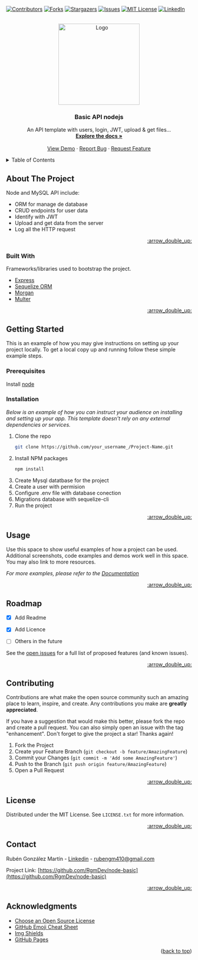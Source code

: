 <div id="top"></div>


<!-- PROJECT SHIELDS -->
[![Contributors][contributors-shield]][contributors-url]
[![Forks][forks-shield]][forks-url]
[![Stargazers][stars-shield]][stars-url]
[![Issues][issues-shield]][issues-url]
[![MIT License][license-shield]][license-url]
[![LinkedIn][linkedin-shield]][linkedin-url]



<!-- PROJECT LOGO -->
<br />
<div align="center">
  <a href="https://github.com/RgmDev/node-basic">
    <img src="https://miro.medium.com/max/724/1*-igaI4IhZkeNWhESz1D9sw.png" alt="Logo" width="220">
  </a>

  <h3 align="center">Basic API nodejs</h3>

  <p align="center">
    An API template with users, login, JWT, upload & get files...
    <br />
    <a href="https://github.com/othneildrew/Best-README-Template"><strong>Explore the docs »</strong></a>
    <br />
    <br />
    <a href="https://github.com/RgmDev/node-basic">View Demo</a>
    ·
    <a href="https://github.com/RgmDev/node-basic/issues">Report Bug</a>
    ·
    <a href="https://github.com/RgmDev/node-basic/issues">Request Feature</a>
  </p>
</div>



<!-- TABLE OF CONTENTS -->
<details>
  <summary>Table of Contents</summary>
  <ol>
    <li>
      <a href="#about-the-project">About The Project</a>
      <ul>
        <li><a href="#built-with">Built With</a></li>
      </ul>
    </li>
    <li>
      <a href="#getting-started">Getting Started</a>
      <ul>
        <li><a href="#prerequisites">Prerequisites</a></li>
        <li><a href="#installation">Installation</a></li>
      </ul>
    </li>
    <li><a href="#usage">Usage</a></li>
    <li><a href="#roadmap">Roadmap</a></li>
    <li><a href="#contributing">Contributing</a></li>
    <li><a href="#license">License</a></li>
    <li><a href="#contact">Contact</a></li>
    <li><a href="#acknowledgments">Acknowledgments</a></li>
  </ol>
</details>



<!-- ABOUT THE PROJECT -->
## About The Project

Node and MySQL API include:

* ORM for manage de database
* CRUD endpoints for user data
* Identify with JWT
* Upload and get data from the server
* Log all the HTTP request

<p align="right"><a href="#top">:arrow_double_up:</a></p>



### Built With

Frameworks/libraries used to bootstrap the project.

* [Express](https://nextjs.org/)
* [Sequelize ORM](https://sequelize.org/)
* [Morgan](https://github.com/expressjs/morgan#readme)
* [Multer](https://github.com/expressjs/multer#readme)

<p align="right"><a href="#top">:arrow_double_up:</a></p>



<!-- GETTING STARTED -->
## Getting Started

This is an example of how you may give instructions on setting up your project locally.
To get a local copy up and running follow these simple example steps.

### Prerequisites

Install [node](https://nodejs.org/es/)

### Installation

_Below is an example of how you can instruct your audience on installing and setting up your app. This template doesn't rely on any external dependencies or services._

1. Clone the repo
   ```sh
   git clone https://github.com/your_username_/Project-Name.git
   ```
2. Install NPM packages
   ```sh
   npm install
   ```
3. Create Mysql datatbase for the project 
4. Create a user with permision
5. Configure .env file with database conection
6. Migrations database with sequelize-cli
7. Run the project

<p align="right"><a href="#top">:arrow_double_up:</a></p>



<!-- USAGE EXAMPLES -->
## Usage

Use this space to show useful examples of how a project can be used. Additional screenshots, code examples and demos work well in this space. You may also link to more resources.

_For more examples, please refer to the [Documentation](https://example.com)_

<p align="right"><a href="#top">:arrow_double_up:</a></p>



<!-- ROADMAP -->
## Roadmap

- [x] Add Readme
- [x] Add Licence
- [ ] Others in the future


See the [open issues](https://github.com/othneildrew/Best-README-Template/issues) for a full list of proposed features (and known issues).

<p align="right"><a href="#top">:arrow_double_up:</a></p>



<!-- CONTRIBUTING -->
## Contributing

Contributions are what make the open source community such an amazing place to learn, inspire, and create. Any contributions you make are **greatly appreciated**.

If you have a suggestion that would make this better, please fork the repo and create a pull request. You can also simply open an issue with the tag "enhancement".
Don't forget to give the project a star! Thanks again!

1. Fork the Project
2. Create your Feature Branch (`git checkout -b feature/AmazingFeature`)
3. Commit your Changes (`git commit -m 'Add some AmazingFeature'`)
4. Push to the Branch (`git push origin feature/AmazingFeature`)
5. Open a Pull Request

<p align="right"><a href="#top">:arrow_double_up:</a></p>



<!-- LICENSE -->
## License

Distributed under the MIT License. See `LICENSE.txt` for more information.

<p align="right"><a href="#top">:arrow_double_up:</a></p>



<!-- CONTACT -->
## Contact

Rubén González Martín - [Linkedin](https://www.linkedin.com/in/ruben-gonzalez-martin/) - rubengm410@gmail.com

Project Link: [https://github.com/RgmDev/node-basic](https://github.com/RgmDev/node-basic)

<p align="right"><a href="#top">:arrow_double_up:</a></p>



<!-- ACKNOWLEDGMENTS -->
## Acknowledgments

* [Choose an Open Source License](https://choosealicense.com)
* [GitHub Emoji Cheat Sheet](https://www.webpagefx.com/tools/emoji-cheat-sheet)
* [Img Shields](https://shields.io)
* [GitHub Pages](https://pages.github.com)

<p align="right">(<a href="#top">back to top</a>)</p>



<!-- MARKDOWN LINKS & IMAGES -->
[contributors-shield]: https://img.shields.io/github/contributors/RgmDev/node-basic
[contributors-url]: https://github.com/RgmDev/node-basic/graphs/contributors
[forks-shield]: https://img.shields.io/github/forks/RgmDev/node-basic
[forks-url]: https://github.com/RgmDev/node-basic/network/members
[stars-shield]: https://img.shields.io/github/stars/RgmDev/node-basic
[stars-url]: https://github.com/RgmDev/node-basic/stargazers
[issues-shield]: https://img.shields.io/github/issues/RgmDev/node-basic
[issues-url]: https://github.com/RgmDev/node-basic/issues
[license-shield]: https://img.shields.io/github/license/RgmDev/node-basic
[license-url]: https://github.com/RgmDev/node-basic/blob/master/LICENSE.txt
[linkedin-shield]: https://img.shields.io/badge/-LinkedIn-black.svg?logo=linkedin&colorB=0e76a8
[linkedin-url]: https://www.linkedin.com/in/ruben-gonzalez-martin/
